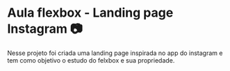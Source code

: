 # Aula flexbox - Landing page Instagram :camera:

Nesse projeto foi criada uma landing page inspirada no app do instagram
e tem como objetivo o estudo do felxbox e sua propriedade.


